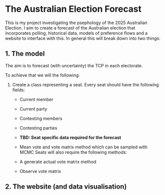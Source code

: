 # The Australian Election Forecast
This is my project investigating the psephology of the 2025 Australian Election. I aim to create a forecast of the Australian election that incorporates polling, historical data, models of preference flows and a website to interface with this. In general this will break down into two things:

## 1. The model
The aim is to forecast (with uncertainty) the TCP in each electorate.

To achieve that we will the following:
1. Create a class representing a seat. Every seat should have the following fields:
   * Current member
   * Current party
   * Contesting members
   * Contesting parties
   * **TBD: Seat specific data required for the forecast**

   * Mean vote and vote matrix method which can be sampled with MCMC
    Seats will also require the following methods:
   * A generate actual vote matrix method
   * Observe vote matrix

## 2. The website (and data visualisation)